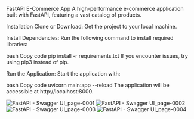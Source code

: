FastAPI E-Commerce App
A high-performance e-commerce application built with FastAPI, featuring a vast catalog of products.

Installation
Clone or Download: Get the project to your local machine.

Install Dependencies: Run the following command to install required libraries:

bash
Copy code
pip install -r requirements.txt
If you encounter issues, try using pip3 instead of pip.

Run the Application: Start the application with:

bash
Copy code
uvicorn main:app --reload
The application will be accessible at http://localhost:8000.




![FastAPI - Swagger UI_page-0001](https://github.com/user-attachments/assets/c20e66b5-2494-41b2-a7a6-1bcb89197fa7)
![FastAPI - Swagger UI_page-0002](https://github.com/user-attachments/assets/2c11d4bf-2d30-4064-9448-6439df28b7c3)
![FastAPI - Swagger UI_page-0003](https://github.com/user-attachments/assets/89d0a949-7f2e-4da4-a8dc-5e50a9d6616b)
![FastAPI - Swagger UI_page-0004](https://github.com/user-attachments/assets/7c7e6a8f-f54a-4285-9057-2a2568b43120)
